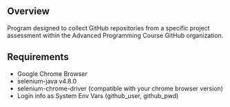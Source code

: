 ## Overview

Program designed to collect GitHub repositories from a specific project assessment within the Advanced Programming Course GitHub organization.

## Requirements
- Google Chrome Browser
- selenium-java v4.8.0
- selenium-chrome-driver (compatible with your chrome browser version)
- Login info as System Env Vars (github_user, github_pwd)
